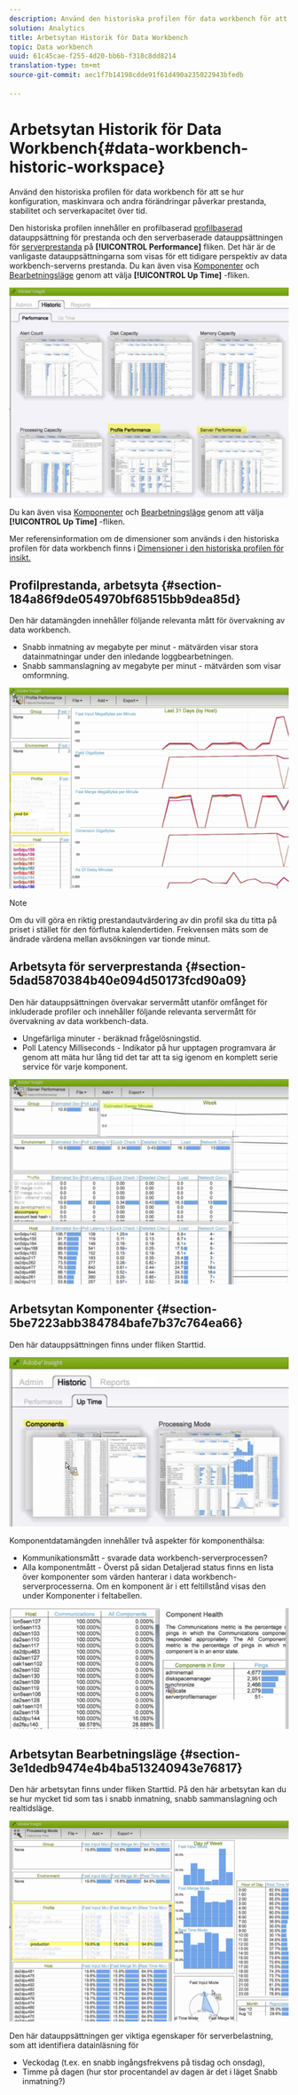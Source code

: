 ```yaml
---
description: Använd den historiska profilen för data workbench för att se hur konfiguration, maskinvara och andra förändringar påverkar prestanda, stabilitet och serverkapacitet över tid.
solution: Analytics
title: Arbetsytan Historik för Data Workbench
topic: Data workbench
uuid: 61c45cae-f255-4d20-bb6b-f318c8dd8214
translation-type: tm+mt
source-git-commit: aec1f7b14198cdde91f61d490a235022943bfedb

---
```



# Arbetsytan Historik för Data Workbench{#data-workbench-historic-workspace}

Använd den historiska profilen för data workbench för att se hur konfiguration, maskinvara och andra förändringar påverkar prestanda, stabilitet och serverkapacitet över tid.

Den historiska profilen innehåller en profilbaserad [profilbaserad](../../../home/monitoring-installation/monitoring-profiles/monitoring-historical-using.md#section-184a86f9de054970bf68515bb9dea85d) datauppsättning för prestanda och den serverbaserade datauppsättningen för [serverprestanda](../../../home/monitoring-installation/monitoring-profiles/monitoring-historical-using.md#section-5dad5870384b40e094d50173fcd90a09) på **[!UICONTROL Performance]** fliken. Det här är de vanligaste datauppsättningarna som visas för ett tidigare perspektiv av data workbench-serverns prestanda. Du kan även visa [Komponenter](../../../home/monitoring-installation/monitoring-profiles/monitoring-historical-using.md#section-5be7223abb384784bafe7b37c764ea66) och [Bearbetningsläge](../../../home/monitoring-installation/monitoring-profiles/monitoring-historical-using.md#section-5be7223abb384784bafe7b37c764ea66) genom att välja **[!UICONTROL Up Time]** -fliken.

![](assets/Historic_Performance.png)

Du kan även visa [Komponenter](../../../home/monitoring-installation/monitoring-profiles/monitoring-historical-using.md#section-5be7223abb384784bafe7b37c764ea66) och [Bearbetningsläge](../../../home/monitoring-installation/monitoring-profiles/monitoring-historical-using.md#section-5be7223abb384784bafe7b37c764ea66) genom att välja **[!UICONTROL Up Time]** -fliken.

Mer referensinformation om de dimensioner som används i den historiska profilen för data workbench finns i [Dimensioner i den historiska profilen för insikt.](../../../home/monitoring-installation/monitoring-appendix/monitoring-historical.md#concept-a42837c9c9274f83ad5bc5a6720f02b0)

## Profilprestanda, arbetsyta {#section-184a86f9de054970bf68515bb9dea85d}

Den här datamängden innehåller följande relevanta mått för övervakning av data workbench.

* Snabb inmatning av megabyte per minut - mätvärden visar stora datainmatningar under den inledande loggbearbetningen.
* Snabb sammanslagning av megabyte per minut - mätvärden som visar omformning.

![](assets/Historic_Profile_Performance.png)

>[!NOTE]
>
>Om du vill göra en riktig prestandautvärdering av din profil ska du titta på priset i stället för den förflutna kalendertiden. Frekvensen mäts som de ändrade värdena mellan avsökningen var tionde minut.

## Arbetsyta för serverprestanda {#section-5dad5870384b40e094d50173fcd90a09}

Den här datauppsättningen övervakar servermått utanför omfånget för inkluderade profiler och innehåller följande relevanta servermått för övervakning av data workbench-data.

* Ungefärliga minuter - beräknad frågelösningstid.
* Poll Latency Milliseconds - Indikator på hur upptagen programvara är genom att mäta hur lång tid det tar att ta sig igenom en komplett serie service för varje komponent.

![](assets/Historic_Server_Performance.png)

## Arbetsytan Komponenter {#section-5be7223abb384784bafe7b37c764ea66}

Den här datauppsättningen finns under fliken Starttid.

![](assets/Up_Time.png)

Komponentdatamängden innehåller två aspekter för komponenthälsa:

* Kommunikationsmått - svarade data workbench-serverprocessen?
* Alla komponentmått - Överst på sidan Detaljerad status finns en lista över komponenter som värden hanterar i data workbench-serverprocesserna. Om en komponent är i ett feltillstånd visas den under Komponenter i feltabellen.

![](assets/Up_Time_components.png)

## Arbetsytan Bearbetningsläge {#section-3e1dedb9474e4b4ba513240943e76817}

Den här arbetsytan finns under fliken Starttid. På den här arbetsytan kan du se hur mycket tid som tas i snabb inmatning, snabb sammanslagning och realtidsläge.

![](assets/Up_Time_Processing_mode.png)

Den här datauppsättningen ger viktiga egenskaper för serverbelastning, som att identifiera datainläsning för

* Veckodag (t.ex. en snabb ingångsfrekvens på tisdag och onsdag),
* Timme på dagen (hur stor procentandel av dagen är det i läget Snabb inmatning?)

